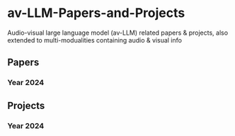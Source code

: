 # av-LLM-Papers-and-Projects 
Audio-visual large language model (av-LLM)  related papers &amp; projects, also extended to multi-modualities containing audio & visual info

## Papers 
### Year 2024

## Projects
### Year 2024
